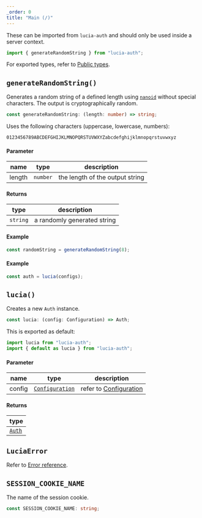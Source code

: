 ```yaml
---
_order: 0
title: "Main (/)"
---
```


These can be imported from `lucia-auth` and should only be used inside a server context.

```ts
import { generateRandomString } from "lucia-auth";
```

For exported types, refer to [Public types](/reference/lucia-auth/types).

## `generateRandomString()`

Generates a random string of a defined length using [`nanoid`](https://github.com/ai/nanoid) without special characters. The output is cryptographically random.

```ts
const generateRandomString: (length: number) => string;
```

Uses the following characters (uppercase, lowercase, numbers):

```
0123456789ABCDEFGHIJKLMNOPQRSTUVWXYZabcdefghijklmnopqrstuvwxyz
```

#### Parameter

| name   | type     | description                     |
| ------ | -------- | ------------------------------- |
| length | `number` | the length of the output string |

#### Returns

| type     | description                 |
| -------- | --------------------------- |
| `string` | a randomly generated string |

#### Example

```ts
const randomString = generateRandomString(8);
```

#### Example

```ts
const auth = lucia(configs);
```

## `lucia()`

Creates a new `Auth` instance.

```ts
const lucia: (config: Configuration) => Auth;
```

This is exported as default:

```ts
import lucia from "lucia-auth";
import { default as lucia } from "lucia-auth";
```

#### Parameter

| name   | type                                                         | description                                     |
| ------ | ------------------------------------------------------------ | ----------------------------------------------- |
| config | [`Configuration`](/reference/lucia-auth/types#configuration) | refer to [Configuration](/basics/configuration) |

#### Returns

| type                                 |
| ------------------------------------ |
| [`Auth`](/reference/lucia-auth/auth) |

## `LuciaError`

Refer to [Error reference](/reference/lucia-auth/luciaerror).

## `SESSION_COOKIE_NAME`

The name of the session cookie.

```ts
const SESSION_COOKIE_NAME: string;
```
